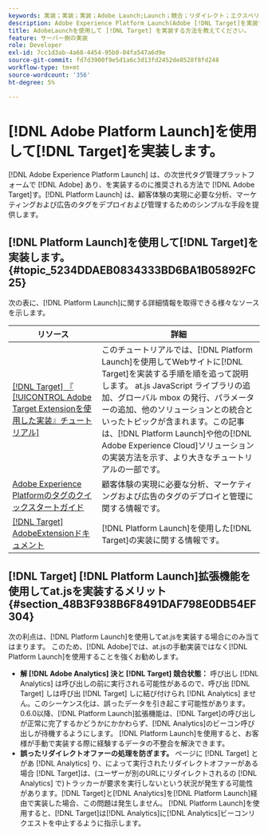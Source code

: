 ```yaml
---
keywords: 実装；実装；実装；Adobe Launch;Launch；競合；リダイレクト；エクスペリエンスplatform launch;platform launch
description: Adobe Experience Platform Launch(Adobe [!DNL Target]を実装する推奨される方法)を使用してAdobe [!DNL Target] at.jsライブラリを実装する方法について説明します。
title: AdobeLaunchを使用して [!DNL Target] を実装する方法を教えてください。
feature: サーバー側の実装
role: Developer
exl-id: 7cc1d3ab-4a68-4454-95b0-04fa547a6d9e
source-git-commit: fd7d3900f9e5d1a6c3d13fd2452de8528f8fd248
workflow-type: tm+mt
source-wordcount: '356'
ht-degree: 5%

---
```


# [!DNL Adobe Platform Launch]を使用して[!DNL Target]を実装します。

[!DNL Adobe Experience Platform Launch] は、の次世代タグ管理プラットフォームで [!DNL Adobe] あり、を実装するのに推奨される方法で [!DNL Adobe Target]す。[!DNL Platform Launch] は、顧客体験の実現に必要な分析、マーケティングおよび広告のタグをデプロイおよび管理するためのシンプルな手段を提供します。

## [!DNL Platform Launch]を使用して[!DNL Target]を実装します。 {#topic_5234DDAEB0834333BD6BA1B05892FC25}

次の表に、[!DNL Platform Launch]に関する詳細情報を取得できる様々なソースを示します。

| リソース | 詳細 |
|--- |--- |
| [ [!DNL Target] 『  [!UICONTROL Adobe Target Extensionを使用した実装』チュートリアル]](https://experienceleague.adobe.com/docs/launch-learn/implementing-in-websites-with-launch/implement-solutions/target.html#implement-solutions) | このチュートリアルでは、[!DNL Platform Launch]を使用してWebサイトに[!DNL Target]を実装する手順を順を追って説明します。 at.js JavaScript ライブラリの追加、グローバル mbox の発行、パラメーターの追加、他のソリューションとの統合といったトピックが含まれます。この記事は、[!DNL Platform Launch]や他の[!DNL Adobe Experience Cloud]ソリューションの実装方法を示す、より大きなチュートリアルの一部です。 |
| [Adobe Experience Platformのタグのクイックスタートガイド](https://experienceleague.adobe.com/docs/experience-platform/tags/get-started/quick-start.html) | 顧客体験の実現に必要な分析、マーケティングおよび広告のタグのデプロイと管理に関する情報です。 |
| [ [!DNL Target] AdobeExtensionドキュメント](https://experienceleague.adobe.com/docs/experience-platform/tags/extensions/adobe/target/overview.html) | [!DNL Platform Launch]を使用した[!DNL Target]の実装に関する情報です。 |

## [!DNL Target] [!DNL Platform Launch]拡張機能を使用してat.jsを実装するメリット {#section_48B3F938B6F8491DAF798E0DB54EF304}

次の利点は、[!DNL Platform Launch]を使用してat.jsを実装する場合にのみ当てはまります。 このため、[!DNL Adobe]では、at.jsの手動実装ではなく[!DNL Platform Launch]を使用することを強くお勧めします。

* **解 [!DNL Adobe Analytics] 決と [!DNL Target] 競合状態：** 呼び出し [!DNL Analytics] は呼び出しの前に実行される可能性があるので、呼び出 [!DNL Target] しは呼び出 [!DNL Target] しに結び付けられ [!DNL Analytics] ません。このシーケンス化は、誤ったデータを引き起こす可能性があります。 0.6.0以降、[!DNL Platform Launch]拡張機能は、[!DNL Target]の呼び出しが正常に完了するかどうかにかかわらず、[!DNL Analytics]のビーコン呼び出しが待機するようにします。 [!DNL Platform Launch]を使用すると、お客様が手動で実装する際に経験するデータの不整合を解決できます。
* **誤ったリダイレクトオファーの処理を防ぎます。** ページに [!DNL Target] とがあ [!DNL Analytics] り、によって実行されたリダイレクトオファーがある場合 [!DNL Target]は、(ユーザーが別のURLにリダイレクトされるの [!DNL Analytics] で)トラッカーが要求を実行しないという状況が発生する可能性があります。[!DNL Target]と[!DNL Analytics]を[!DNL Platform Launch]経由で実装した場合、この問題は発生しません。 [!DNL Platform Launch]を使用すると、[!DNL Target]は[!DNL Analytics]に[!DNL Analytics]ビーコンリクエストを中止するように指示します。
